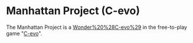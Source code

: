 # Manhattan Project (C-evo)

The Manhattan Project is a [Wonder%20%28C-evo%29](Wonder) in the free-to-play game "[C-evo](C-evo)".